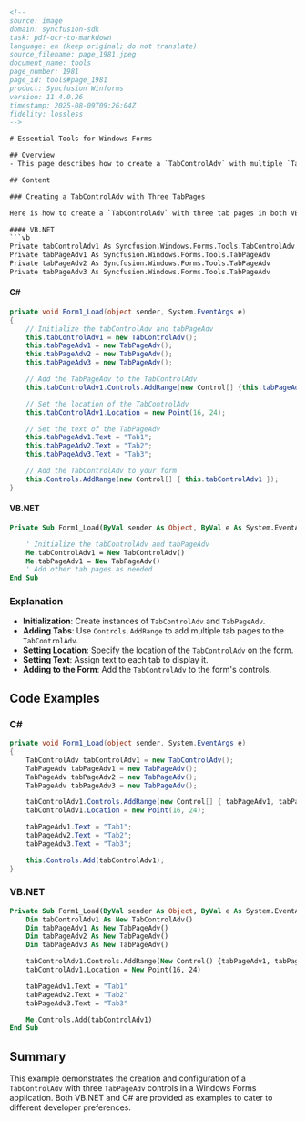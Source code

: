 ```html
<!-- 
source: image
domain: syncfusion-sdk
task: pdf-ocr-to-markdown
language: en (keep original; do not translate)
source_filename: page_1981.jpeg
document_name: tools
page_number: 1981
page_id: tools#page_1981
product: Syncfusion Winforms
version: 11.4.0.26
timestamp: 2025-08-09T09:26:04Z
fidelity: lossless
-->

# Essential Tools for Windows Forms

## Overview
- This page describes how to create a `TabControlAdv` with multiple `TabPagesAdv` in Windows Forms using VB.NET and C#.

## Content

### Creating a TabControlAdv with Three TabPages

Here is how to create a `TabControlAdv` with three tab pages in both VB.NET and C#:

#### VB.NET
```vb
Private tabControlAdv1 As Syncfusion.Windows.Forms.Tools.TabControlAdv
Private tabPageAdv1 As Syncfusion.Windows.Forms.Tools.TabPageAdv
Private tabPageAdv2 As Syncfusion.Windows.Forms.Tools.TabPageAdv
Private tabPageAdv3 As Syncfusion.Windows.Forms.Tools.TabPageAdv
```

#### C#
```csharp
private void Form1_Load(object sender, System.EventArgs e)
{
    // Initialize the tabControlAdv and tabPageAdv
    this.tabControlAdv1 = new TabControlAdv();
    this.tabPageAdv1 = new TabPageAdv();
    this.tabPageAdv2 = new TabPageAdv();
    this.tabPageAdv3 = new TabPageAdv();

    // Add the TabPageAdv to the TabControlAdv
    this.tabControlAdv1.Controls.AddRange(new Control[] {this.tabPageAdv1, this.tabPageAdv2, this.tabPageAdv3});

    // Set the location of the TabControlAdv
    this.tabControlAdv1.Location = new Point(16, 24);

    // Set the text of the TabPageAdv
    this.tabPageAdv1.Text = "Tab1";
    this.tabPageAdv2.Text = "Tab2";
    this.tabPageAdv3.Text = "Tab3";

    // Add the TabControlAdv to your form
    this.Controls.AddRange(new Control[] { this.tabControlAdv1 });
}
```

#### VB.NET
```vb
Private Sub Form1_Load(ByVal sender As Object, ByVal e As System.EventArgs) Handles MyBase.Load

    ' Initialize the tabControlAdv and tabPageAdv
    Me.tabControlAdv1 = New TabControlAdv()
    Me.tabPageAdv1 = New TabPageAdv()
    ' Add other tab pages as needed
End Sub
```

### Explanation
- **Initialization**: Create instances of `TabControlAdv` and `TabPageAdv`.
- **Adding Tabs**: Use `Controls.AddRange` to add multiple tab pages to the `TabControlAdv`.
- **Setting Location**: Specify the location of the `TabControlAdv` on the form.
- **Setting Text**: Assign text to each tab to display it.
- **Adding to the Form**: Add the `TabControlAdv` to the form's controls.

## Code Examples

### C#
```csharp
private void Form1_Load(object sender, System.EventArgs e)
{
    TabControlAdv tabControlAdv1 = new TabControlAdv();
    TabPageAdv tabPageAdv1 = new TabPageAdv();
    TabPageAdv tabPageAdv2 = new TabPageAdv();
    TabPageAdv tabPageAdv3 = new TabPageAdv();

    tabControlAdv1.Controls.AddRange(new Control[] { tabPageAdv1, tabPageAdv2, tabPageAdv3 });
    tabControlAdv1.Location = new Point(16, 24);

    tabPageAdv1.Text = "Tab1";
    tabPageAdv2.Text = "Tab2";
    tabPageAdv3.Text = "Tab3";

    this.Controls.Add(tabControlAdv1);
}
```

### VB.NET
```vb
Private Sub Form1_Load(ByVal sender As Object, ByVal e As System.EventArgs) Handles MyBase.Load
    Dim tabControlAdv1 As New TabControlAdv()
    Dim tabPageAdv1 As New TabPageAdv()
    Dim tabPageAdv2 As New TabPageAdv()
    Dim tabPageAdv3 As New TabPageAdv()

    tabControlAdv1.Controls.AddRange(New Control() {tabPageAdv1, tabPageAdv2, tabPageAdv3})
    tabControlAdv1.Location = New Point(16, 24)

    tabPageAdv1.Text = "Tab1"
    tabPageAdv2.Text = "Tab2"
    tabPageAdv3.Text = "Tab3"

    Me.Controls.Add(tabControlAdv1)
End Sub
```

## Summary

This example demonstrates the creation and configuration of a `TabControlAdv` with three `TabPageAdv` controls in a Windows Forms application. Both VB.NET and C# are provided as examples to cater to different developer preferences.

<!-- tags: [product, Windows Forms, Syncfusion, TabControlAdv, TabPageAdv, C#, VB.NET] keywords: [TabControlAdv, TabPageAdv, Windows Forms, Syncfusion, C#, VB.NET, initialization, add controls, set location, set text, add to form, form load event] -->
```